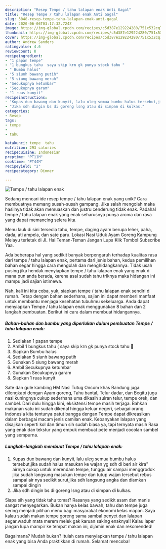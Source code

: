 ```yaml
---
description: "Resep Tempe / tahu lalapan enak Anti Gagal"
title: "Resep Tempe / tahu lalapan enak Anti Gagal"
slug: 3848-resep-tempe-tahu-lalapan-enak-anti-gagal
date: 2020-06-06T03:17:32.724Z
image: https://img-global.cpcdn.com/recipes/c5d387e129224280/751x532cq70/tempe-tahu-lalapan-enak-foto-resep-utama.jpg
thumbnail: https://img-global.cpcdn.com/recipes/c5d387e129224280/751x532cq70/tempe-tahu-lalapan-enak-foto-resep-utama.jpg
cover: https://img-global.cpcdn.com/recipes/c5d387e129224280/751x532cq70/tempe-tahu-lalapan-enak-foto-resep-utama.jpg
author: Andrew Sanders
ratingvalue: 4.6
reviewcount: 8
recipeingredient:
- "1 papan tempe"
- "1 bungkus tahu  saya skip krn gk punya stock tahu "
- " Bumbu halus"
- "5 siunh bawang putih"
- "5 siung bawang merah"
- "Secukupnya ketumbar"
- "Secukupnya garam"
- "1 ruas kunyit"
recipeinstructions:
- "Kupas duo bawang dan kunyit, lalu uleg semua bumbu halus tersebut,jika sudah halus masukan ke wajan yg sdh di beri air kira&#34; airnya cukup untuk merendam tempe, tunggu air sampai menggrodok jika sudah langsung masukan tempe dan tutup wajan tersebut rebus sampai air nya sedikit surut,jika sdh langsung angka dan diamkan sampai dingin"
- "Jika sdh dingin bs di goreng lsng atau di simpan di kulkas."
categories:
- Resep
tags:
- tempe
- 
- tahu

katakunci: tempe  tahu 
nutrition: 293 calories
recipecuisine: Indonesian
preptime: "PT11M"
cooktime: "PT44M"
recipeyield: "2"
recipecategory: Dinner

---
```



![Tempe / tahu lalapan enak](https://img-global.cpcdn.com/recipes/c5d387e129224280/751x532cq70/tempe-tahu-lalapan-enak-foto-resep-utama.jpg)

Sedang mencari ide resep tempe / tahu lalapan enak yang unik? Cara membuatnya memang susah-susah gampang. Jika salah mengolah maka hasilnya tidak akan memuaskan dan justru cenderung tidak enak. Padahal tempe / tahu lalapan enak yang enak seharusnya punya aroma dan rasa yang dapat memancing selera kita.

Menu lauk di sini tersedia tahu, tempe, daging ayam berupa leher, paha, dada, ati ampela, dan sate paru. Lokasi Nasi Uduk Ayam Goreng Kampung Melayu terletak di Jl. Hai Teman-Teman Jangan Lupa Klik Tombol Subscribe Yaa.

Ada beberapa hal yang sedikit banyak berpengaruh terhadap kualitas rasa dari tempe / tahu lalapan enak, pertama dari jenis bahan, kedua pemilihan bahan segar hingga cara mengolah dan menghidangkannya. Tidak usah pusing jika hendak menyiapkan tempe / tahu lalapan enak yang enak di mana pun anda berada, karena asal sudah tahu triknya maka hidangan ini mampu jadi sajian istimewa.


Nah, kali ini kita coba, yuk, siapkan tempe / tahu lalapan enak sendiri di rumah. Tetap dengan bahan sederhana, sajian ini dapat memberi manfaat untuk membantu menjaga kesehatan tubuhmu sekeluarga. Anda dapat menyiapkan Tempe / tahu lalapan enak menggunakan 8 bahan dan 2 langkah pembuatan. Berikut ini cara dalam membuat hidangannya.

<!--inarticleads1-->

##### Bahan-bahan dan bumbu yang diperlukan dalam pembuatan Tempe / tahu lalapan enak:

1. Sediakan 1 papan tempe
1. Ambil 1 bungkus tahu ( saya skip krn gk punya stock tahu 🤣
1. Siapkan  Bumbu halus
1. Sediakan 5 siunh bawang putih
1. Gunakan 5 siung bawang merah
1. Ambil Secukupnya ketumbar
1. Gunakan Secukupnya garam
1. Siapkan 1 ruas kunyit


Sate dan gule kambing HM Nasi Tutug Oncom khas Bandung juga dilengkapi dengan Ayam goreng, Tahu bantal, Telur dadar, dan Begitu juga nasi kuningnya cukup sederhana uma dikasih suiran telur, tempe orek, dan sambel. Dari dulu hingga kini, eksistensi tempe masih terjaga. Bahkan makanan satu ini sudah dikenal hingga keluar negeri, sebagai orang Indonesia kita tentunya patut bangga dengan Tempe dapat dikreasikan dalam berbagai macam jenis camilan enak. Kebanyakan lalapan yang disajikan seperti kol dan timun sih sudah biasa ya, tapi ternyata masih Rasa yang enak dan tekstur yang empuk membuat pete menjadi cocolan sambel yang sempurna. 

<!--inarticleads2-->

##### Langkah-langkah membuat Tempe / tahu lalapan enak:

1. Kupas duo bawang dan kunyit, lalu uleg semua bumbu halus tersebut,jika sudah halus masukan ke wajan yg sdh di beri air kira&#34; airnya cukup untuk merendam tempe, tunggu air sampai menggrodok jika sudah langsung masukan tempe dan tutup wajan tersebut rebus sampai air nya sedikit surut,jika sdh langsung angka dan diamkan sampai dingin
1. Jika sdh dingin bs di goreng lsng atau di simpan di kulkas.


Siapa sih yang tidak tahu tomat? Rasanya yang sedikit asam dan manis sangat menyegarkan. Bukan hanya kelas bawah, tahu dan tempe juga sering menjadi pilihan menu bagi masyarakat ekonomi kelas mapan. Saya kalau sudah makan tempe goreng sama sambal penyet dan lalapan segar.waduh mata merem melek gak karuan saking enaknya!! Kalau laper jangan lupa mampir ke tempat makan ini, dijamin enak dan rekomended! 

Bagaimana? Mudah bukan? Itulah cara menyiapkan tempe / tahu lalapan enak yang bisa Anda praktikkan di rumah. Selamat mencoba!
